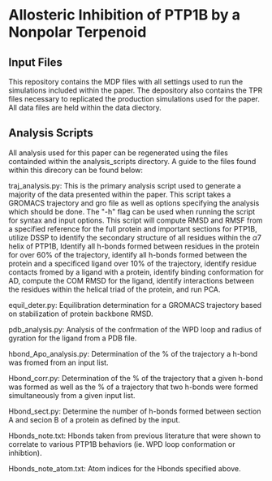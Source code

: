 # Allosteric Inhibition of PTP1B by a Nonpolar Terpenoid
## Input Files
This repository contains the MDP files with all settings used to run the simulations included within the paper. The depository also contains the TPR files necessary to replicated the production simulations used for the paper. All data files are held within the data diectory. 

## Analysis Scripts
All analysis used for this paper can be regenerated using the files containded within the analysis_scripts directory. A guide to the files found within this direcory can be found below:

traj_analysis.py: This is the primary analysis script used to generate a majority of the data presented within the paper. This script takes a GROMACS trajectory and gro file as well as options specifying the analysis which should be done. The "-h" flag can be used when running the script for syntax and input options. This script will compute RMSD and RMSF from a specified reference for the full protein and important sections for PTP1B, utilize DSSP to identify the secondary structure of all residues within the $\alpha$7 helix of PTP1B, Identify all h-bonds formed between residues in the protein for over 60% of the trajectory, identify all h-bonds formed between the protein and a specificed ligand over 10% of the trajectory, identify residue contacts fromed by a ligand with a protein, identify binding conformation for AD, compute the COM RMSD for the ligand, identify interactions between the residues within the helical triad of the protein, and run PCA.

equil_deter.py: Equilibration determination for a GROMACS trajectory based on stabilization of protein backbone RMSD.

pdb_analysis.py: Analysis of the confrmation of the WPD loop and radius of gyration for the ligand from a PDB file.

hbond_Apo_analysis.py: Determination of the % of the trajectory a h-bond was fromed from an input list.

Hbond_corr.py: Determination of the % of the trajectory that a given h-bond was formed as well as the % of a trajectory that two h-bonds were formed simultaneously from a given input list.

Hbond_sect.py: Determine the number of h-bonds formed between section A and secion B of a protein as defined by the input.

Hbonds_note.txt: Hbonds taken from previous literature that were shown to correlate to various PTP1B behaviors (ie. WPD loop conformation or inhibtion).

Hbonds_note_atom.txt: Atom indices for the Hbonds specified above.
